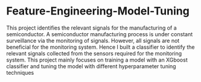 # Feature-Engineering-Model-Tuning
This project identifies the relevant signals for the manufacturing of a semiconductor. A semiconductor manufacturing process is under constant surveillance via the monitoring of signals.
However, all signals are not beneficial for the monitoring system. Hence I built a classifier to identify the relevant signals collected from the sensors required for the monitoring system. This project mainly
focuses on training a model with an XGboost classifier and tuning the model with different hyperparameter tuning techniques
